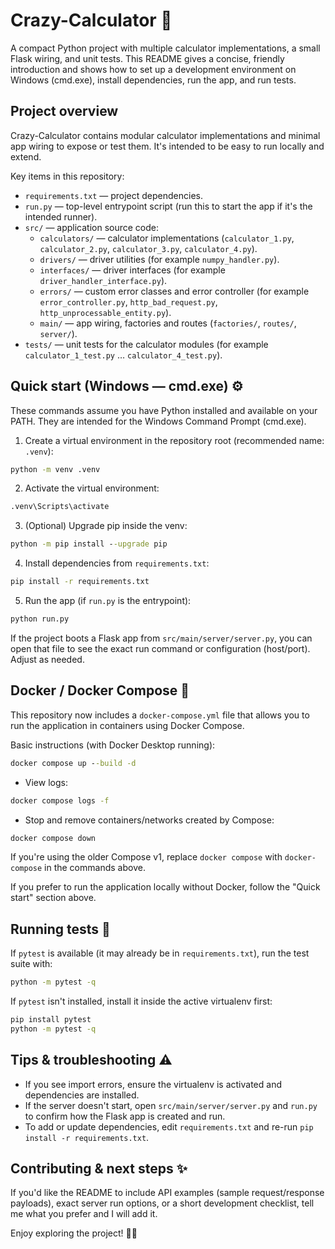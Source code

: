 # Crazy-Calculator 🚀

A compact Python project with multiple calculator implementations, a small Flask wiring, and unit tests. This README gives a concise, friendly introduction and shows how to set up a development environment on Windows (cmd.exe), install dependencies, run the app, and run tests.

## Project overview

Crazy-Calculator contains modular calculator implementations and minimal app wiring to expose or test them. It's intended to be easy to run locally and extend.

Key items in this repository:

- `requirements.txt` — project dependencies.
- `run.py` — top-level entrypoint script (run this to start the app if it's the intended runner).
- `src/` — application source code:
  - `calculators/` — calculator implementations (`calculator_1.py`, `calculator_2.py`, `calculator_3.py`, `calculator_4.py`).
  - `drivers/` — driver utilities (for example `numpy_handler.py`).
  - `interfaces/` — driver interfaces (for example `driver_handler_interface.py`).
  - `errors/` — custom error classes and error controller (for example `error_controller.py`, `http_bad_request.py`, `http_unprocessable_entity.py`).
  - `main/` — app wiring, factories and routes (`factories/`, `routes/`, `server/`).
- `tests/` — unit tests for the calculator modules (for example `calculator_1_test.py` … `calculator_4_test.py`).

## Quick start (Windows — cmd.exe) ⚙️

These commands assume you have Python installed and available on your PATH. They are intended for the Windows Command Prompt (cmd.exe).

1) Create a virtual environment in the repository root (recommended name: `.venv`):

```cmd
python -m venv .venv
```

2) Activate the virtual environment:

```cmd
.venv\Scripts\activate
```

3) (Optional) Upgrade pip inside the venv:

```cmd
python -m pip install --upgrade pip
```

4) Install dependencies from `requirements.txt`:

```cmd
pip install -r requirements.txt
```

5) Run the app (if `run.py` is the entrypoint):

```cmd
python run.py
```

If the project boots a Flask app from `src/main/server/server.py`, you can open that file to see the exact run command or configuration (host/port). Adjust as needed.

## Docker / Docker Compose 🐳

This repository now includes a `docker-compose.yml` file that allows you to run the application in containers using Docker Compose.

Basic instructions (with Docker Desktop running):

```cmd
docker compose up --build -d
```

- View logs:

```cmd
docker compose logs -f
```

- Stop and remove containers/networks created by Compose:

```cmd
docker compose down
```

If you're using the older Compose v1, replace `docker compose` with `docker-compose` in the commands above.

If you prefer to run the application locally without Docker, follow the "Quick start" section above.

## Running tests 🧪

If `pytest` is available (it may already be in `requirements.txt`), run the test suite with:

```cmd
python -m pytest -q
```

If `pytest` isn't installed, install it inside the active virtualenv first:

```cmd
pip install pytest
python -m pytest -q
```

## Tips & troubleshooting ⚠️

- If you see import errors, ensure the virtualenv is activated and dependencies are installed.
- If the server doesn't start, open `src/main/server/server.py` and `run.py` to confirm how the Flask app is created and run.
- To add or update dependencies, edit `requirements.txt` and re-run `pip install -r requirements.txt`.

## Contributing & next steps ✨

If you'd like the README to include API examples (sample request/response payloads), exact server run options, or a short development checklist, tell me what you prefer and I will add it.

Enjoy exploring the project! 🧠✨
